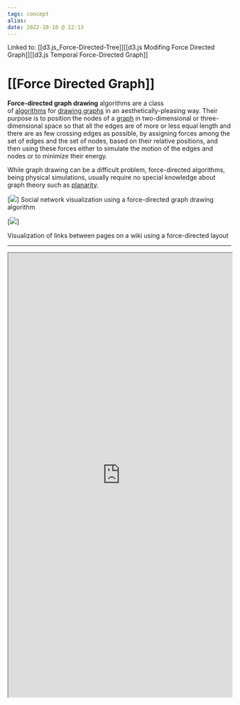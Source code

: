 ```yaml
---
tags: concept
alias:
date: 2022-10-10 @ 22:13
---
```

Linked to:
[[d3.js_Force-Directed-Tree]][[d3.js Modifing Force Directed Graph]][[d3.js Temporal Force-Directed Graph]]

# [[Force Directed Graph]]

**Force-directed graph drawing** algorithms are a class of [algorithms](https://en.wikipedia.org/wiki/Algorithm "Algorithm") for [drawing graphs](https://en.wikipedia.org/wiki/Graph_drawing "Graph drawing") in an aesthetically-pleasing way. Their purpose is to position the nodes of a [graph](https://en.wikipedia.org/wiki/Graph_(discrete_mathematics) "Graph (discrete mathematics)") in two-dimensional or three-dimensional space so that all the edges are of more or less equal length and there are as few crossing edges as possible, by assigning forces among the set of edges and the set of nodes, based on their relative positions, and then using these forces either to simulate the motion of the edges and nodes or to minimize their energy.

While graph drawing can be a difficult problem, force-directed algorithms, being physical simulations, usually require no special knowledge about graph theory such as [planarity](https://en.wikipedia.org/wiki/Planar_graph "Planar graph").

[![](https://upload.wikimedia.org/wikipedia/commons/thumb/2/22/SocialNetworkAnalysis.png/250px-SocialNetworkAnalysis.png)]
Social network visualization using a force-directed graph drawing algorithm

[![](https://upload.wikimedia.org/wikipedia/commons/thumb/9/90/Visualization_of_wiki_structure_using_prefuse_visualization_package.png/250px-Visualization_of_wiki_structure_using_prefuse_visualization_package.png)]

Visualization of links between pages on a wiki using a force-directed layout

---

<iframe style="width: 100%; height: 1000px; overflow: hidden; background: #FFFF"  src="https://en.wikipedia.org/wiki/Force-directed_graph_drawing " width="100" height="100" scrolling="no">Iframes not supported</iframe>
